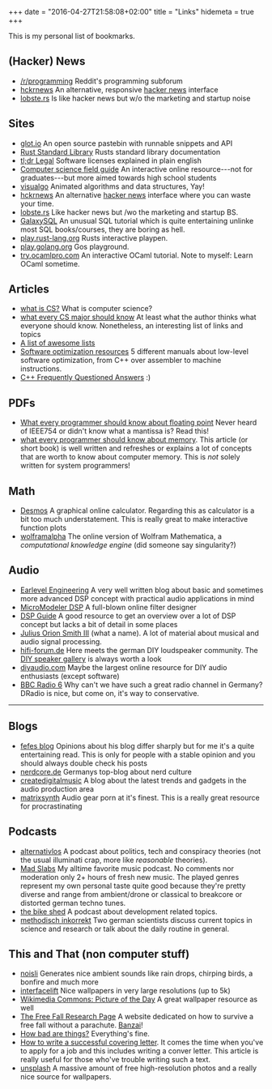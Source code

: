 +++
date = "2016-04-27T21:58:08+02:00"
title = "Links"
hidemeta = true
+++

This is my personal list of bookmarks.

## (Hacker) News

- [/r/programming](https://www.reddit.com/r/programming) Reddit's programming subforum
- [hckrnews](http://hckrnews.com/) An alternative, responsive [hacker news](http://news.ycombinator.com/) interface
- [lobste.rs](https://lobste.rs/) Is like hacker news but w/o the marketing and startup noise

## Sites

- [glot.io](https://glot.io/) An open source pastebin with runnable snippets and API
- [Rust Standard Library](https://doc.rust-lang.org/std/) Rusts standard library documentation
- [tl;dr Legal](https://tldrlegal.com/) Software licenses explained in plain english
- [Computer science field guide](http://www.csfieldguide.org.nz/en/index.html) An interactive online resource---not for graduates---but more aimed towards high school students
- [visualgo](http://visualgo.net/) Animated algorithms and data structures, Yay!
- [hckrnews](http://hckrnews.com/) An alternative [hacker news](http://news.ycombinator.com/) interface where you can waste your time.
- [lobste.rs](https://lobste.rs/) Like hacker news but /wo the marketing and startup BS.
- [GalaxySQL](http://sol.gfxile.net/g3) An unusual SQL tutorial which is quite entertaining unlinke most SQL books/courses, they are boring as hell.
- [play.rust-lang.org](https://play.rust-lang.org/) Rusts interactive playpen.
- [play.golang.org](https://play.golang.org/) Gos playground.
- [try.ocamlpro.com](https://try.ocamlpro.com/) An interactive OCaml tutorial. Note to myself: Learn OCaml sometime.

## Articles

- [what is CS?](https://www.cs.mtu.edu/~john/whatiscs.html) What is computer science?
- [what every CS major should know](http://matt.might.net/articles/what-cs-majors-should-know/) At least what the author thinks what everyone should know. Nonetheless, an interesting list of links and topics
- [A list of awesome lists](https://github.com/sindresorhus/awesome)
- [Software optimization resources](http://agner.org/optimize/) 5 different manuals about low-level software optimization, from C++ over assembler to machine instructions.
- [C++ Frequently Questioned Answers](http://yosefk.com/c++fqa/) :)

## PDFs

- [What every programmer should know about floating point](https://www.ualberta.ca/~kbeach/phys420_580_2010/docs/ACM-Goldberg.pdf) Never heard of IEEE754 or didn't know what a mantissa is? Read this!
- [what every programmer should know about memory](https://people.freebsd.org/~lstewart/articles/cpumemory.pdf). This article (or short book) is well written and refreshes or explains a lot of concepts that are worth to know about computer memory. This is *not* solely written for system programmers!

## Math

- [Desmos](https://www.desmos.com/) A graphical online calculator. Regarding this as calculator is a bit too much understatement. This is really great to make interactive function plots
- [wolframalpha](http://www.wolframalpha.com/) The online version of Wolfram Mathematica, a *computational knowledge engine* (did someone say singularity?)

## Audio

- [Earlevel Engineering](http://www.earlevel.com/main) A very well written blog about basic and sometimes more advanced DSP concept with practical audio applications in mind
- [MicroModeler DSP](http://www.micromodeler.com/dsp/) A full-blown online filter designer
- [DSP Guide](http://www.dspguide.com/) A good resource to get an overview over a lot of DSP concept but lacks a bit of detail in some places
- [Julius Orion Smith III](https://ccrma.stanford.edu/~jos/Welcome.html) (what a name). A lot of material about musical and audio signal processing.
- [hifi-forum.de](http://www.hifi-forum.de/viewforum-104.html) Here meets the german DIY loudspeaker community. The [DIY speaker gallery](http://www.hifi-forum.de/viewthread-104-15079-186.html) is always worth a look
- [diyaudio.com](http://www.diyaudio.com/) Maybe the largest online resource for DIY audio enthusiasts (except software)
- [BBC Radio 6](http://www.bbc.co.uk/6music) Why can't we have such a great radio channel in Germany? DRadio is nice, but come on, it's way to conservative.

---

## Blogs

- [fefes blog](http://blog.fefe.de/?css=hukl.css) Opinions about his blog differ sharply but for me it's a quite entertaining read. This is only for people with a stable opinion and you should always double check his posts
- [nerdcore.de](http://www.nerdcore.de/) Germanys top-blog about nerd culture
- [createdigitalmusic](http://createdigitalmusic.com/) A blog about the latest trends and gadgets in the audio production area
- [matrixsynth](http://www.matrixsynth.com/) Audio gear porn at it's finest. This is a really great resource for procrastinating

## Podcasts

- [alternativlos](http://alternativlos.org/) A podcast about politics, tech and conspiracy theories (not the usual illuminati crap, more like *reasonable* theories).
- [Mad Slabs](http://spinfoam.net/madslabs.html) My alltime favorite music podcast. No comments nor moderation only 2+ hours of fresh new music. The played genres represent my own personal taste quite good because they're pretty diverse and range from ambient/drone or classical to breakcore or distorted german techno tunes.
- [the  bike shed](http://bikeshed.fm/) A podcast about development related topics.
- [methodisch inkorrekt](http://minkorrekt.de/) Two german scientists discuss current topics in science and research or talk about the daily routine in general.

## This and That (non computer stuff)

- [noisli](http://www.noisli.com/) Generates nice ambient sounds like rain drops, chirping birds, a bonfire and much more
- [interfacelift](https://interfacelift.com/wallpaper/downloads/date/any/) Nice wallpapers in very large resolutions (up to 5k)
- [Wikimedia Commons: Picture of the Day](https://commons.wikimedia.org/wiki/Commons:Picture_of_the_day) A great wallpaper resource as well
- [The Free Fall Research Page](http://www.greenharbor.com/fffolder/ffresearch.html) A website dedicated on how to survive a free fall without a parachute. [Banzai](https://en.wikipedia.org/wiki/Banzai_skydiving)!
- [How bad are things?](http://slatestarcodex.com/2015/12/24/how-bad-are-things/) Everything's fine.
- [How to write a successful covering letter](https://www.kent.ac.uk/careers/cv/coveringletters.htm). It comes the time when you've to apply for a job and this includes writing a conver letter. This article is really useful for those who've trouble writing such a text.
- [unsplash](https://unsplash.com/) A massive amount of free high-resolution photos and a really nice source for wallpapers.
